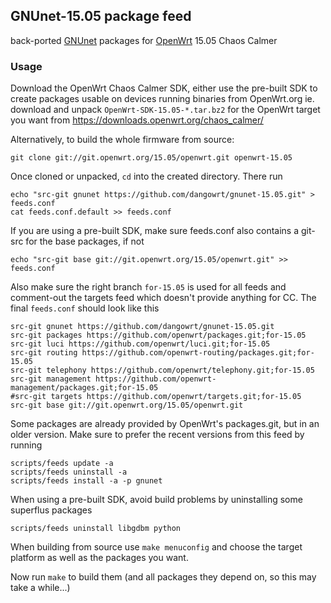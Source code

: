 ## GNUnet-15.05 package feed

back-ported [GNUnet](https://www.gnunet.org/) packages for [OpenWrt](https://www.openwrt.org/) 15.05 Chaos Calmer

### Usage

Download the OpenWrt Chaos Calmer SDK, either use the pre-built SDK to create
packages usable on devices running binaries from OpenWrt.org ie. download and
unpack `OpenWrt-SDK-15.05-*.tar.bz2` for the OpenWrt target you want from
https://downloads.openwrt.org/chaos_calmer/

Alternatively, to build the whole firmware from source:
```shell
git clone git://git.openwrt.org/15.05/openwrt.git openwrt-15.05
```

Once cloned or unpacked, `cd` into the created directory.
There run
```shell
echo "src-git gnunet https://github.com/dangowrt/gnunet-15.05.git" > feeds.conf
cat feeds.conf.default >> feeds.conf
```

If you are using a pre-built SDK, make sure feeds.conf also contains a
git-src for the base packages, if not
```shell
echo "src-git base git://git.openwrt.org/15.05/openwrt.git" >> feeds.conf
```

Also make sure the right branch `for-15.05` is used for all feeds and
comment-out the targets feed which doesn't provide anything for CC.
The final `feeds.conf` should look like this

```
src-git gnunet https://github.com/dangowrt/gnunet-15.05.git
src-git packages https://github.com/openwrt/packages.git;for-15.05
src-git luci https://github.com/openwrt/luci.git;for-15.05
src-git routing https://github.com/openwrt-routing/packages.git;for-15.05
src-git telephony https://github.com/openwrt/telephony.git;for-15.05
src-git management https://github.com/openwrt-management/packages.git;for-15.05
#src-git targets https://github.com/openwrt/targets.git;for-15.05
src-git base git://git.openwrt.org/15.05/openwrt.git
```

Some packages are already provided by OpenWrt's packages.git, but in an older
version. Make sure to prefer the recent versions from this feed by running
```shell
scripts/feeds update -a
scripts/feeds uninstall -a
scripts/feeds install -a -p gnunet
```

When using a pre-built SDK, avoid build problems by uninstalling some superflus
packages
```shell
scripts/feeds uninstall libgdbm python
```

When building from source use `make menuconfig` and choose the target platform
as well as the packages you want.

Now run `make` to build them (and all packages they depend on, so this may take
a while...)
